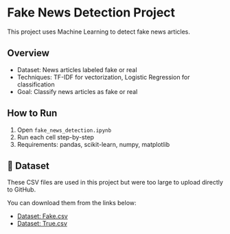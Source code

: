# Fake News Detection Project

This project uses Machine Learning to detect fake news articles.

## Overview
- Dataset: News articles labeled fake or real
- Techniques: TF-IDF for vectorization, Logistic Regression for classification
- Goal: Classify news articles as fake or real

## How to Run
1. Open `fake_news_detection.ipynb`
2. Run each cell step-by-step
3. Requirements: pandas, scikit-learn, numpy, matplotlib

## 📁 Dataset

These CSV files are used in this project but were too large to upload directly to GitHub.

You can download them from the links below:

- [Dataset: Fake.csv](https://drive.google.com/file/d/1V54jZB17uoqwYSzFNo8Fnx00sBDcNL7i/view?usp=sharing)
- [Dataset: True.csv](https://drive.google.com/file/d/1SbZq-ycsZUTPU28rWDwCjxtXYSBYvpzi/view?usp=sharing)

